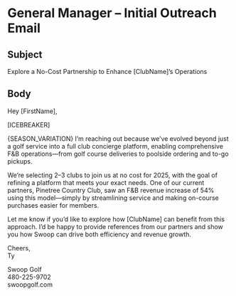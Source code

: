 # General Manager – Initial Outreach Email

## Subject
Explore a No-Cost Partnership to Enhance [ClubName]’s Operations

## Body
Hey [FirstName],

[ICEBREAKER]

{SEASON_VARIATION} I’m reaching out because we’ve evolved beyond just a golf service into a full club concierge platform, enabling comprehensive F&B operations—from golf course deliveries to poolside ordering and to-go pickups.

We’re selecting 2–3 clubs to join us at no cost for 2025, with the goal of refining a platform that meets your exact needs. One of our current partners, Pinetree Country Club, saw an F&B revenue increase of 54% using this model—simply by streamlining service and making on-course purchases easier for members.

Let me know if you’d like to explore how [ClubName] can benefit from this approach. I’d be happy to provide references from our partners and show you how Swoop can drive both efficiency and revenue growth.

Cheers,  
Ty

Swoop Golf  
480-225-9702  
swoopgolf.com
